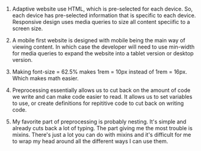1. Adaptive website use HTML, which is pre-selected for each device. So, each device has pre-selected information that is specific to each device. Responsive design uses media queries to size all content speciific to a screen size.

2. A mobile first website is designed with mobile being the main way of viewing content. In which case the developer will need to use min-width for media queries to expand the website into a tablet version or desktop version.

3. Making font-size = 62.5% makes 1rem = 10px instead of 1rem = 16px. Which makes math easier.

4. Preprocessing essentially allows us to cut back on the amount of code we write and can make code easier to read. It allows us to set variables to use, or create definitions for repititive code to cut back on writing code.

5. My favorite part of preprocessing is probably nesting. It's simple and already cuts back a lot of typing. The part giving me the most trouble is mixins. There's just a lot you can do with mixins and it's difficult for me to wrap my head around all the different ways I can use them.